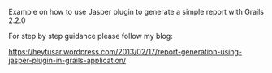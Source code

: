 Example on how to use Jasper plugin to generate a simple report with Grails 2.2.0

For step by step guidance please follow my blog:

https://heytusar.wordpress.com/2013/02/17/report-generation-using-jasper-plugin-in-grails-application/
